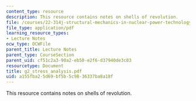 ```yaml
---
content_type: resource
description: This resource contains notes on shells of revolution.
file: /courses/22-314j-structural-mechanics-in-nuclear-power-technology-fall-2006/a155fba25d69bf5b5c9836337ba8a18f_g2_stress_analysis.pdf
file_type: application/pdf
learning_resource_types:
- Lecture Notes
ocw_type: OCWFile
parent_title: Lecture Notes
parent_type: CourseSection
parent_uid: cf51c2a3-90a2-eb50-e2f6-d37940de3c03
resourcetype: Document
title: g2_stress_analysis.pdf
uid: a155fba2-5d69-bf5b-5c98-36337ba8a18f
---
```

This resource contains notes on shells of revolution.